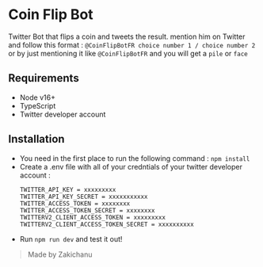 # Coin Flip Bot 

Twitter Bot that flips a coin and tweets the result. mention him on Twitter and follow this format : ```@CoinFlipBotFR choice number 1 / choice number 2``` or by just mentioning it like ```@CoinFlipBotFR``` and you will get a ```pile``` or ```face```
## Requirements

- Node v16+
- TypeScript
- Twitter developer account

## Installation

- You need in the first place to run the following command : ```npm install```
- Create a .env file with all of your credntials of your twitter developer account : 
  ```
  TWITTER_API_KEY = xxxxxxxxx
  TWITTER_API_KEY_SECRET = xxxxxxxxxxx
  TWITTER_ACCESS_TOKEN = xxxxxxxx
  TWITTER_ACCESS_TOKEN_SECRET = xxxxxxxx
  TWITTERV2_CLIENT_ACCESS_TOKEN = xxxxxxxxx
  TWITTERV2_CLIENT_ACCESS_TOKEN_SECRET = xxxxxxxxxx
  ```
- Run ```npm run dev``` and test it out!

> Made by Zakichanu
